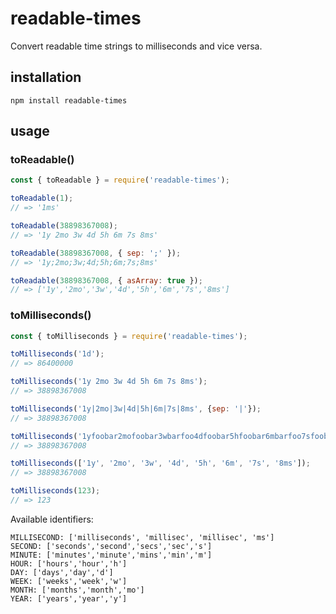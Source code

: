 # readable-times
Convert readable time strings to milliseconds and vice versa.

## installation
`npm install readable-times`

## usage
### toReadable()
```javascript
const { toReadable } = require('readable-times');

toReadable(1);
// => '1ms'

toReadable(38898367008);
// => '1y 2mo 3w 4d 5h 6m 7s 8ms'

toReadable(38898367008, { sep: ';' });
// => '1y;2mo;3w;4d;5h;6m;7s;8ms'

toReadable(38898367008, { asArray: true });
// => ['1y','2mo','3w','4d','5h','6m','7s','8ms']
```

### toMilliseconds()
```javascript
const { toMilliseconds } = require('readable-times');

toMilliseconds('1d');
// => 86400000

toMilliseconds('1y 2mo 3w 4d 5h 6m 7s 8ms');
// => 38898367008

toMilliseconds('1y|2mo|3w|4d|5h|6m|7s|8ms', {sep: '|'});
// => 38898367008

toMilliseconds('1yfoobar2mofoobar3wbarfoo4dfoobar5hfoobar6mbarfoo7sfoobar8ms', {sep: /(?:foobar|barfoo)/});
// => 38898367008

toMilliseconds(['1y', '2mo', '3w', '4d', '5h', '6m', '7s', '8ms']);
// => 38898367008

toMilliseconds(123);
// => 123
```

Available identifiers:
```
MILLISECOND: ['milliseconds', 'millisec', 'millisec', 'ms']
SECOND: ['seconds','second','secs','sec','s']
MINUTE: ['minutes','minute','mins','min','m']
HOUR: ['hours','hour','h']
DAY: ['days','day','d']
WEEK: ['weeks','week','w']
MONTH: ['months','month','mo']
YEAR: ['years','year','y']
```

